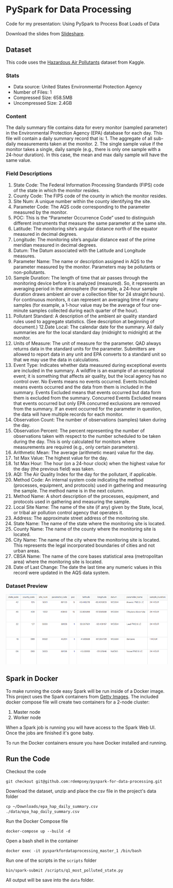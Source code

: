 # PySpark for Data Processing

Code for my presentation: Using PySpark to Process Boat Loads of Data

Download the slides from [Slideshare](https://www.slideshare.net/robertdempsey/using-pyspark-to-process-boat-loads-of-data).

## Dataset

This code uses the [Hazardous Air Pollutants](https://www.kaggle.com/epa/hazardous-air-pollutants) dataset from Kaggle.

### Stats

* Data source: United States Environmental Protection Agency
* Number of Files: 1
* Compressed Size: 658.5MB
* Uncompressed Size: 2.4GB

### Content

The daily summary file contains data for every monitor (sampled parameter) in the Environmental Protection Agency (EPA) database for each day. This file will contain a daily summary record that is: 1. The aggregate of all sub-daily measurements taken at the monitor. 2. The single sample value if the monitor takes a single, daily sample (e.g., there is only one sample with a 24-hour duration). In this case, the mean and max daily sample will have the same value.

### Field Descriptions

1. State Code: The Federal Information Processing Standards (FIPS) code of the state in which the monitor resides.
2. County Code: The FIPS code of the county in which the monitor resides.
3. Site Num: A unique number within the county identifying the site.
4. Parameter Code: The AQS code corresponding to the parameter measured by the monitor.
5. POC: This is the “Parameter Occurrence Code” used to distinguish different instruments that measure the same parameter at the same site.
6. Latitude: The monitoring site’s angular distance north of the equator measured in decimal degrees.
7. Longitude: The monitoring site’s angular distance east of the prime meridian measured in decimal degrees.
8. Datum: The Datum associated with the Latitude and Longitude measures.
9. Parameter Name: The name or description assigned in AQS to the parameter measured by the monitor. Parameters may be pollutants or non-pollutants.
10. Sample Duration: The length of time that air passes through the monitoring device before it is analyzed (measured). So, it represents an averaging period in the atmosphere (for example, a 24-hour sample duration draws ambient air over a collection filter for 24 straight hours). For continuous monitors, it can represent an averaging time of many samples (for example, a 1-hour value may be the average of four one-minute samples collected during each quarter of the hour).
11. Pollutant Standard: A description of the ambient air quality standard rules used to aggregate statistics. (See description at beginning of document.)
12.Date Local: The calendar date for the summary. All daily summaries are for the local standard day (midnight to midnight) at the monitor.
13. Units of Measure: The unit of measure for the parameter. QAD always returns data in the standard units for the parameter. Submitters are allowed to report data in any unit and EPA converts to a standard unit so that we may use the data in calculations.
14. Event Type: Indicates whether data measured during exceptional events are included in the summary. A wildfire is an example of an exceptional event; it is something that affects air quality, but the local agency has no control over. No Events means no events occurred. Events Included means events occurred and the data from them is included in the summary. Events Excluded means that events occurred but data form them is excluded from the summary. Concurred Events Excluded means that events occurred but only EPA concurred exclusions are removed from the summary. If an event occurred for the parameter in question, the data will have multiple records for each monitor.
15. Observation Count: The number of observations (samples) taken during the day.
16. Observation Percent: The percent representing the number of observations taken with respect to the number scheduled to be taken during the day. This is only calculated for monitors where measurements are required (e.g., only certain parameters).
17. Arithmetic Mean: The average (arithmetic mean) value for the day.
18. 1st Max Value: The highest value for the day.
19. 1st Max Hour: The hour (on a 24-hour clock) when the highest value for the day (the previous field) was taken.
20. AQI: The Air Quality Index for the day for the pollutant, if applicable.
21. Method Code: An internal system code indicating the method (processes, equipment, and protocols) used in gathering and measuring the sample. The method name is in the next column.
22. Method Name: A short description of the processes, equipment, and protocols used in gathering and measuring the sample.
23. Local Site Name: The name of the site (if any) given by the State, local, or tribal air pollution control agency that operates it.
24. Address: The approximate street address of the monitoring site.
25. State Name: The name of the state where the monitoring site is located.
26. County Name: The name of the county where the monitoring site is located.
27. City Name: The name of the city where the monitoring site is located. This represents the legal incorporated boundaries of cities and not urban areas.
28. CBSA Name: The name of the core bases statistical area (metropolitan area) where the monitoring site is located.
29. Date of Last Change: The date the last time any numeric values in this record were updated in the AQS data system.

### Dataset Preview

![Dataset Preview](images/dataset_preview.png)


## Spark in Docker

To make running the code easy Spark will be run inside of a Docker image. This project uses the Spark containers from [Getty Images](https://hub.docker.com/r/gettyimages/spark/). The included docker compose file will create two containers for a 2-node cluster:

1. Master node
2. Worker node

When a Spark job is running you will have access to the Spark Web UI. Once the jobs are finished it's gone baby.

To run the Docker containers ensure you have Docker installed and running.

## Run the Code

Checkout the code
```
git checkout git@github.com:rdempsey/pyspark-for-data-processing.git
```

Download the dataset, unzip and place the csv file in the project's data folder
```
cp ~/Downloads/epa_hap_daily_summary.csv ./data/epa_hap_daily_summary.csv
```

Run the Docker Compose file
```
docker-compose up --build -d
```

Open a bash shell in the container
```
docker exec -it pysparkfordataprocessing_master_1 /bin/bash
```

Run one of the scripts in the `scripts` folder
```
bin/spark-submit /scripts/q1_most_polluted_state.py
```

All output will be save into the `data` folder.